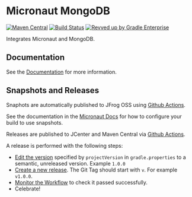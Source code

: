 # Micronaut MongoDB

[![Maven Central](https://img.shields.io/maven-central/v/io.micronaut.mongodb/micronaut-mongo-reactive.svg?label=Maven%20Central)](https://search.maven.org/search?q=g:%22io.micronaut.mongodb%22%20AND%20a:%22micronaut-mongo-reactive%22)
[![Build Status](https://github.com/micronaut-projects/micronaut-mongodb/workflows/Java%20CI/badge.svg)](https://github.com/micronaut-projects/micronaut-mongodb/actions)
[![Revved up by Gradle Enterprise](https://img.shields.io/badge/Revved%20up%20by-Gradle%20Enterprise-06A0CE?logo=Gradle&labelColor=02303A)](https://ge.micronaut.io/scans)

Integrates Micronaut and MongoDB.

## Documentation

See the [Documentation](https://micronaut-projects.github.io/micronaut-mongodb/latest/guide) for more information.

## Snapshots and Releases

Snaphots are automatically published to JFrog OSS using [Github Actions](https://github.com/micronaut-projects/micronaut-mongodb/actions).

See the documentation in the [Micronaut Docs](https://docs.micronaut.io/latest/guide/index.html#usingsnapshots) for how to configure your build to use snapshots.

Releases are published to JCenter and Maven Central via [Github Actions](https://github.com/micronaut-projects/micronaut-mongodb/actions).

A release is performed with the following steps:

* [Edit the version](https://github.com/micronaut-projects/micronaut-mongodb/edit/master/gradle.properties) specified by `projectVersion` in `gradle.properties` to a semantic, unreleased version. Example `1.0.0`
* [Create a new release](https://github.com/micronaut-projects/micronaut-mongodb/releases/new). The Git Tag should start with `v`. For example `v1.0.0`.
* [Monitor the Workflow](https://github.com/micronaut-projects/micronaut-mongodb/actions?query=workflow%3ARelease) to check it passed successfully.
* Celebrate!

